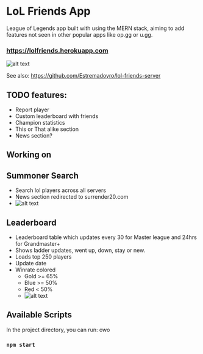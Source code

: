 # LoL Friends App

League of Legends app built with using the MERN stack, aiming to add features not seen in other popular apps like op.gg or u.gg.

### https://lolfriends.herokuapp.com

![alt text](https://i.ibb.co/xLFVmTZ/rsz-1rsz-1rsz-screenshot-from-2021-03-27-23-51-00.png)

See also: https://github.com/Estremadoyro/lol-friends-server

## TODO features:

- Report player
- Custom leaderboard with friends
- Champion statistics
- This or That alike section
- News section?

## Working on

## Summoner Search

- Search lol players across all servers
- News section redirected to surrender20.com
- ![alt text](https://i.ibb.co/x3hFNFg/Capture.png)

## Leaderboard

- Leaderboard table which updates every 30 for Master league and 24hrs for Grandmaster+
- Shows ladder updates, went up, down, stay or new.
- Loads top 250 players
- Update date
- Winrate colored
  - Gold >= 65%
  - Blue >= 50%
  - Red < 50%
  - ![alt text](https://i.ibb.co/RTBCkht/Capture1.png)

## Available Scripts

In the project directory, you can run: owo

### `npm start`

